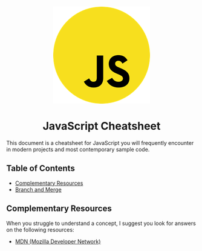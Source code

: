  <p align="center">
  <img width="256" height="256" src="/img/JavaScript_logo_large.png">
</p>

<h1 align="center">JavaScript Cheatsheet</h1>

This document is a cheatsheet for JavaScript you will frequently encounter in modern projects and most contemporary sample code.


## Table of Contents
* [Complementary Resources](#com-res)
* [Branch and Merge](#Branch-merge)




<a name="Complementary Resources"></a>
## Complementary Resources

When you struggle to understand a concept, I suggest you look for answers on the following resources:


* [MDN (Mozilla Developer Network)](https://developer.mozilla.org/en-US/)